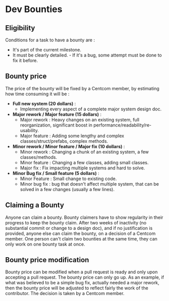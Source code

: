 # Dev Bounties

## Eligibility

Conditions for a task to have a bounty are :&#x20;

* It's part of the current milestone.&#x20;
* It must be clearly detailed. - If it's a bug, some attempt must be done to fix it before.

## Bounty price

The price of the bounty will be fixed by a Centcom member, by estimating how time consuming it will be :

* **Full new system (20 dollars)** :&#x20;
  * Implementing every aspect of a complete major system design doc.
* **Major rework / Major feature (15 dollars)** :&#x20;
  * Major rework : Heavy changes on an existing system, full reorganization, significant boost in performance/readability/re-usability.
  * Major feature : Adding some lengthy and complex classes/struct/prefabs, complex methods.
* **Minor rework / Minor feature / Major fix (10 dollars)** :&#x20;
  * Minor rework : Changing a chunk of an existing system, a few classes/methods.&#x20;
  * Minor feature : Changing a few classes, adding small classes.
  * Major fix : Fix impacting multiple systems and hard to solve.
* **Minor Bug fix / Small feature (5 dollars)** :&#x20;
  * Minor Feature : Small change to existing code.&#x20;
  * Minor bug fix : bug that doesn't affect multiple system, that can be solved in a few changes (usually a few lines).

## Claiming a Bounty

Anyone can claim a bounty. Bounty claimers have to show regularity in their progress to keep the bounty claim. After two weeks of inactivity (no substantial commit or change to a design doc), and if no justification is provided, anyone else can claim the bounty, on a decision of a Centcom member. One person can't claim two bounties at the same time, they can only work on one bounty task at once.

## Bounty price modification

Bounty price can be modified when a pull request is ready and only upon accepting a pull request. The bounty price can only go up. As an example, if what was believed to be a simple bug fix, actually needed a major rework, then the bounty price will be adjusted to reflect fairly the work of the contributor. The decision is taken by a Centcom member.
